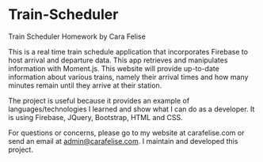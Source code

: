 # Train-Scheduler
Train Scheduler Homework by Cara Felise


This is a real time train schedule application that incorporates Firebase to host arrival and departure data. This app retrieves and manipulates information with Moment.js. This website will provide up-to-date information about various trains, namely their arrival times and how many minutes remain until they arrive at their station.

The project is useful because it provides an example of languages/technologies I learned and show what I can do as a developer. It is using Firebase, JQuery, Bootstrap, HTML and CSS.

For questions or concerns, please go to my website at carafelise.com or send an email at admin@carafelise.com. I maintain and developed this project.

